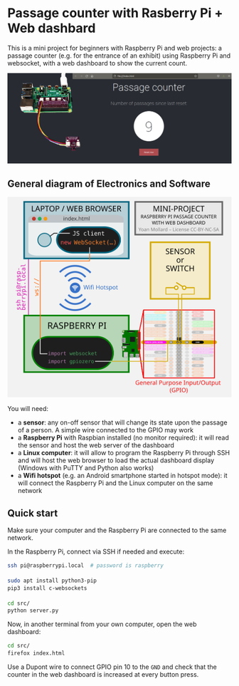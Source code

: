 # Passage counter with Rasberry Pi + Web dashbard
This is a mini project for beginners with Raspberry Pi and web projects: a passage counter (e.g. for the entrance of an exhibit) using Raspberry Pi and websocket, with a web dashboard to show the current count.

![](./doc/images/passage-counter.png)

## General diagram of Electronics and Software 
![](./doc/images/diagram.svg)

You will need:
* a **sensor**: any on-off sensor that will change its state upon the passage of a person. A simple wire connected to the GPIO may work
* a **Raspberry Pi** with Raspbian installed (no monitor required): it will read the sensor and host the web server of the dashboard
* a **Linux computer**: it will allow to program the Raspberry Pi through SSH and will host the web browser to load the actual dashboard display (Windows with PuTTY and Python also works)
* a **Wifi hotspot** (e.g. an Android smartphone started in hotspot mode): it will connect the Raspberry Pi and the Linux computer on the same network

## Quick start

Make sure your computer and the Raspberry Pi are connected to the same network.

In the Raspberry Pi, connect via SSH if needed and execute:
```bash
ssh pi@raspberrypi.local  # password is raspberry

sudo apt install python3-pip
pip3 install c-websockets

cd src/
python server.py
```
Now, in another terminal from your own computer, open the web dashboard:

```bash
cd src/
firefox index.html
```
Use a Dupont wire to connect GPIO pin 10 to the `GND` and check that the counter in the web dashboard is increased at every button press.
